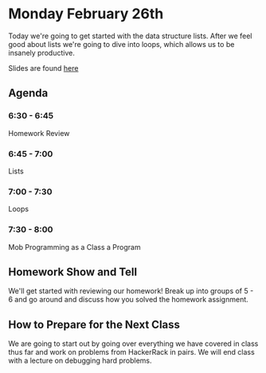 # Monday February 26th
Today we're going to get started with the data structure lists. After we feel good about lists we're going to dive into loops, which allows us to be insanely productive.

Slides are found [here](http://jessicagarson.com/NYU-Intro-to-Python-Feb-26/)

## Agenda
### 6:30 - 6:45
Homework Review
### 6:45 - 7:00
Lists
### 7:00 - 7:30
Loops
### 7:30 - 8:00
Mob Programming as a Class a Program

## Homework Show and Tell
We'll get started with reviewing our homework! Break up into groups of 5 - 6 and go around and discuss how you solved the homework assignment.

## How to Prepare for the Next Class
We are going to start out by going over everything we have covered in class thus far and work on problems from HackerRack in pairs. We will end class with a lecture on debugging hard problems.
